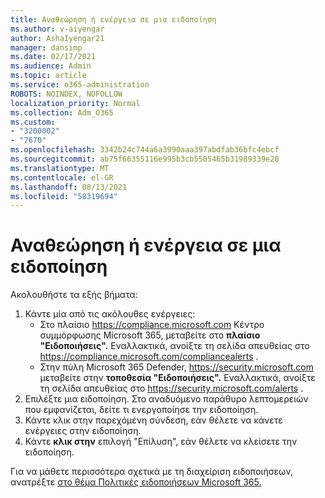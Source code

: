 ```yaml
---
title: Αναθεώρηση ή ενέργεια σε μια ειδοποίηση
ms.author: v-aiyengar
author: AshaIyengar21
manager: dansimp
ms.date: 02/17/2021
ms.audience: Admin
ms.topic: article
ms.service: o365-administration
ROBOTS: NOINDEX, NOFOLLOW
localization_priority: Normal
ms.collection: Adm_O365
ms.custom:
- "3200002"
- "7670"
ms.openlocfilehash: 3342b24c744a6a3990aaa397abdfab36bfc4ebcf
ms.sourcegitcommit: ab75f66355116e995b3cb5505465b31989339e28
ms.translationtype: MT
ms.contentlocale: el-GR
ms.lasthandoff: 08/13/2021
ms.locfileid: "58319694"
---
```

# <a name="review-or-act-on-an-alert"></a>Αναθεώρηση ή ενέργεια σε μια ειδοποίηση

Ακολουθήστε τα εξής βήματα:

1. Κάντε μία από τις ακόλουθες ενέργειες:
   - Στο πλαίσιο <https://compliance.microsoft.com> Κέντρο συμμόρφωσης Microsoft 365, μεταβείτε στο **πλαίσιο "Ειδοποιήσεις".** Εναλλακτικά, ανοίξτε τη σελίδα απευθείας στο <https://compliance.microsoft.com/compliancealerts> .
   - Στην πύλη Microsoft 365 Defender, <https://security.microsoft.com> μεταβείτε στην **τοποθεσία "Ειδοποιήσεις".** Εναλλακτικά, ανοίξτε τη σελίδα απευθείας στο <https://security.microsoft.com/alerts> .
2. Επιλέξτε μια ειδοποίηση. Στο αναδυόμενο παράθυρο λεπτομερειών που εμφανίζεται, δείτε τι ενεργοποίησε την ειδοποίηση.
3. Κάντε κλικ στην παρεχόμενη σύνδεση, εάν θέλετε να κάνετε ενέργειες στην ειδοποίηση.
4. Κάντε **κλικ στην** επιλογή "Επίλυση", εάν θέλετε να κλείσετε την ειδοποίηση.

Για να μάθετε περισσότερα σχετικά με τη διαχείριση ειδοποιήσεων, ανατρέξτε [στο θέμα Πολιτικές ειδοποιήσεων Microsoft 365.](https://docs.microsoft.com/microsoft-365/compliance/alert-policies)
